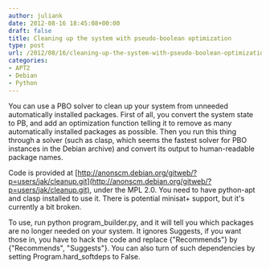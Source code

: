 ```yaml
---
author: juliank
date: 2012-08-16 18:45:08+00:00
draft: false
title: Cleaning up the system with pseudo-boolean optimization
type: post
url: /2012/08/16/cleaning-up-the-system-with-pseudo-boolean-optimization/
categories:
- APT2
- Debian
- Python
---
```


You can use a PBO solver to clean up your system from unneeded automatically installed packages. First of all, you convert the system state to PB, and add an optimization function telling it to remove as many automatically installed packages as possible. Then you run this thing through a solver (such as clasp, which seems the fastest solver for PBO instances in the Debian archive) and convert its output to human-readable package names.

Code is provided at [http://anonscm.debian.org/gitweb/?p=users/jak/cleanup.git](http://anonscm.debian.org/gitweb/?p=users/jak/cleanup.git), under the MPL 2.0. You need to have python-apt and clasp installed to use it. There is potential minisat+ support, but it's currently a bit broken.

To use, run python program_builder.py, and it will tell you which packages are no longer needed on your system. It ignores Suggests, if you want those in, you have to hack the code and replace {"Recommends"} by {"Recommends", "Suggests"}. You can also turn of such dependencies by setting Program.hard_softdeps to False.
